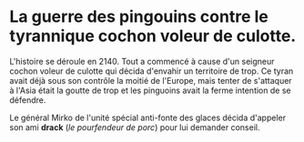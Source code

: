 # La guerre des pingouins contre le tyrannique cochon voleur de culotte.

L'histoire se déroule en 2140.
Tout a commencé à cause d'un seigneur cochon voleur de culotte qui décida d'envahir un territoire de trop.
Ce tyran avait déjà sous son contrôle la moitié de l'Europe, mais tenter de s'attaquer à l'Asia était la goutte de trop et les pinguoins avait la ferme intention de se défendre.

Le général Mirko de l'unité spécial anti-fonte des glaces décida d'appeler son ami **drack**
(_le pourfendeur de porc_) pour lui demander conseil.
